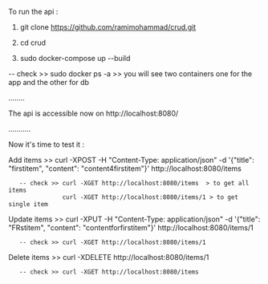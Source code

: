 To run the api :

1. git clone  https://github.com/ramimohammad/crud.git

2. cd crud

3. sudo docker-compose up --build

-- check >> sudo docker ps -a >> you will see two containers one for the app and the other for db

........

The api is accessible now on http://localhost:8080/

...........

Now it's time to test it : 

Add items >> curl -XPOST -H "Content-Type: application/json" -d '{"title": "firstitem", "content": "content4firstitem"}' http://localhost:8080/items 

       -- check >> curl -XGET http://localhost:8080/items  > to get all items
                   curl -XGET http://localhost:8080/items/1 > to get single item


Update items >> curl -XPUT -H "Content-Type: application/json" -d '{"title": "FRstitem", "content": "contentforfirstitem"}' http://localhost:8080/items/1


       -- check >> curl -XGET http://localhost:8080/items/1 


Delete items >> curl -XDELETE http://localhost:8080/items/1

       -- check >> curl -XGET http://localhost:8080/items




